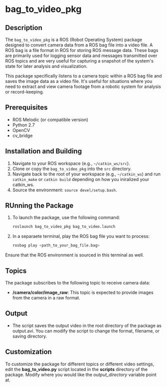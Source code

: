 # bag_to_video_pkg
## Description
The `bag_to_video_pkg` is a ROS (Robot Operating System) package designed to convert camera data from a ROS bag file into a video file. A ROS bag is a file format in ROS for storing ROS message data. These bags are primarily used for logging sensor data and messages transmitted over ROS topics and are very useful for capturing a snapshot of the system's state for later analysis and visualization.

This package specifically listens to a camera topic within a ROS bag file and saves the image data as a video file. It's useful for situations where you need to extract and view camera footage from a robotic system for analysis or record-keeping.

## Prerequisites

- ROS Melodic (or compatible version)
- Python 2.7
- OpenCV
- cv_bridge

## Installation and Building

1. Navigate to your ROS workspace (e.g., `~/catkin_ws/src`).
2. Clone or copy the `bag_to_video_pkg` into the `src` directory.
3. Navigate back to the root of your workspace (e.g., `~/catkin_ws`) and run `catkin_make` or `catkin build` depending on how you iniralized your catkin_ws.
4. Source the environment: `source devel/setup.bash`.


## RUnning the Package
1. To launch the package, use the following command:
   ```bash
   roslaunch bag_to_video_pkg bag_to_video.launch
2. In a separaete terminal, play the ROS bag file you want to process:
   ```bash
   rosbag play <path_to_your_bag_file.bag>
   
Ensure that the ROS environment is sourced in this terminal as well.

## Topics
The package subscribes to the following topic to receive camera data:
- **/camera/color/image_raw**: This topic is expected to provide images from the camera in a raw format.

## Output
- The script saves the output video in the root directory of the package as output.avi. You can modify the script to change the format, filename, or saving directory.

## Customization
To customize the package for different topics or different video settings, edit the **bag_to_video.py** script located in the **scripts** directory of the package. Modify where you would like the *output_directory* variable point at. 
